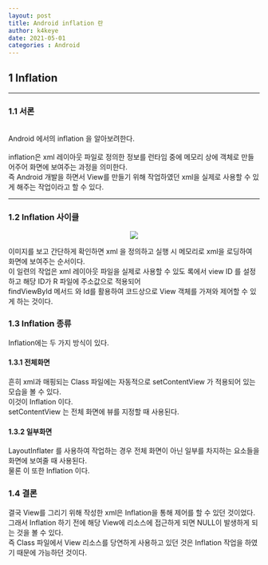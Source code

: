 ```yaml
---
layout: post
title: Android inflation 란
author: k4keye
date: 2021-05-01
categories : Android
---
```


## 1 Inflation
___
### **1.1 서론**
<br/>
Android 에서의 inflation 을 알아보려한다.<br/>
<br/>
inflation은 xml 레이아웃 파일로 정의한 정보를 런타임 중에 메모리 상에 객체로 만들어주어 화면에 보여주는 과정을 의미한다.<br/>
즉 Android 개발을 하면서 View를 만들기 위해 작업하였던 xml을 실제로 사용할 수 있게 해주는 작업이라고 할 수 있다.<br/>

___
### **1.2 Inflation 사이클**

<p align="center">
    <img src="https://github.com/k4keye/k4keye.github.io/blob/master/images/android/inflation.png?raw=true"/>
</p>

이미지를 보고 간단하게 확인하면 xml 을 정의하고 실행 시 메모리로 xml을 로딩하여 화면에 보여주는 순서이다.<br/>
이 일련의 작업은 xml 레이아웃 파일을 실제로 사용할 수 있도 록에서 view ID 를 설정하고 해당 ID가 R 파일에 주소값으로 적용되어<br/>
findViewById 메서드 와 Id를 활용하여 코드상으로 View 객체를 가져와 제어할 수 있게 하는 것이다.<br/>

### **1.3 Inflation 종류**

Inflation에는 두 가지 방식이 있다.

#### **1.3.1 전체화면**
흔히 xml과 매핑되는 Class 파일에는 자동적으로 setContentView 가 적용되어 있는 모습을 볼 수 있다.<br/>
이것이 Inflation 이다.<br/>
setContentView 는 전체 화면에 뷰를 지정할 때 사용된다.<br/>

#### **1.3.2 일부화면**

LayoutInflater 를 사용하여 작업하는 경우 전체 화면이 아닌 일부를 차지하는 요소들을 화면에 보여줄 때 사용된다.<br/>
물론 이 또한 Inflation 이다.<br/>

### **1.4 결론**
결국 View를 그리기 위해 작성한 xml은 Inflation을 통해 제어를 할 수 있던 것이었다.<br/>
그래서 Inflation 하기 전에 해당 View에 리소스에 접근하게 되면 NULL이 발생하게 되는 것을 볼 수 있다.<br/>
즉 Class 파일에서 View 리소스를 당연하게 사용하고 있던 것은 Inflation 작업을 하였기 때문에 가능하던 것이다.<br/>
